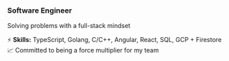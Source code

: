 
### Software Engineer

Solving problems with a full-stack mindset

⚡ **Skills:** TypeScript, Golang, C/C++, Angular, React, SQL, GCP + Firestore
📈 Committed to being a force multiplier for my team
